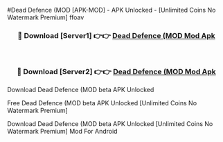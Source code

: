 #Dead Defence (MOD [APK-MOD] - APK Unlocked - [Unlimited Coins No Watermark Premium] ffoav



<div align="center">

<h3>🔴 Download [Server1] 👉👉 <a href="https://momento.my/?title=Dead_Defence_(MOD">Dead Defence (MOD Mod Apk</a></h3><br>

<h3>🔴 Download [Server2] 👉👉 <a href="https://momento.my/?title=Dead_Defence_(MOD">Dead Defence (MOD Mod Apk</a></h3>
</div>



Download Dead Defence (MOD beta APK Unlocked

Free Dead Defence (MOD beta APK Unlocked [Unlimited Coins No Watermark Premium]

Download Dead Defence (MOD beta APK Unlocked [Unlimited Coins No Watermark Premium] Mod For Android
